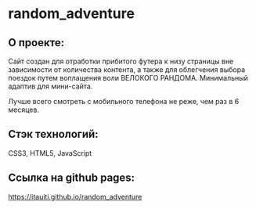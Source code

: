 # random_adventure

## О проекте:
Сайт создан для отработки прибитого футера к низу страницы вне зависимости от количества контента,
а также для облегчения выбора поездок путем воплащения воли ВЕЛОКОГО РАНДОМА.
Минимальный адаптив для мини-сайта.

Лучше всего смотреть с мобильного телефона не реже, чем раз в 6 месяцев.

## Стэк технологий:
CSS3, HTML5, JavaScript

## Ссылка на github pages:
https://itauiti.github.io/random_adventure